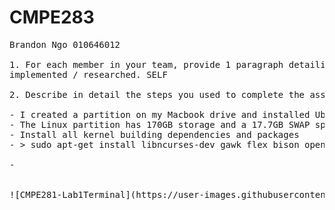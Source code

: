 # CMPE283
<pre>
Brandon Ngo 010646012

1. For each member in your team, provide 1 paragraph detailing what parts of the lab that member
implemented / researched. SELF

2. Describe in detail the steps you used to complete the assignment. 

- I created a partition on my Macbook drive and installed Ubuntu 20.04 LTS on it 
- The Linux partition has 170GB storage and a 17.7GB SWAP space
- Install all kernel building dependencies and packages
- > sudo apt-get install libncurses-dev gawk flex bison openssl libssl-dev dkms libelf-dev libudev-dev libpci-dev libiberty-dev autoconf

-


![CMPE281-Lab1Terminal](https://user-images.githubusercontent.com/23691164/115492610-f054c680-a216-11eb-815e-778b318375b1.png)

</pre>
